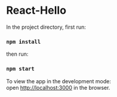 
# React-Hello

In the project directory, first run:
### `npm install`

then run: 
### `npm start`

To view the app in the development mode:<br />
open [http://localhost:3000](http://localhost:3000) in the browser.

